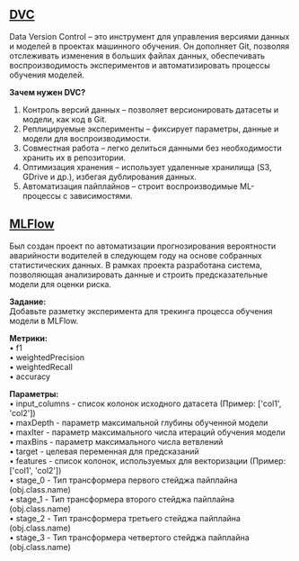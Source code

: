 ## [DVC](https://github.com/Playmen998/DE-karpov.corses/tree/main/Model%20Management/DVC)
Data Version Control – это инструмент для управления версиями данных и моделей в проектах машинного обучения. Он дополняет Git, позволяя отслеживать изменения в больших файлах данных, обеспечивать воспроизводимость экспериментов и автоматизировать процессы обучения моделей.

**Зачем нужен DVC?**
1. Контроль версий данных – позволяет версионировать датасеты и модели, как код в Git.
2. Реплицируемые эксперименты – фиксирует параметры, данные и модели для воспроизводимости.
3. Совместная работа – легко делиться данными без необходимости хранить их в репозитории.
4. Оптимизация хранения – использует удаленные хранилища (S3, GDrive и др.), избегая дублирования данных.
5. Автоматизация пайплайнов – строит воспроизводимые ML-процессы с зависимостями.



## [MLFlow](https://github.com/Playmen998/DE-karpov.corses/tree/main/Model%20Management/MLFlow)
Был создан проект по автоматизации прогнозирования вероятности аварийности водителей в следующем году на основе собранных статистических данных. В рамках проекта разработана система, позволяющая анализировать данные и строить предсказательные модели для оценки риска.  

**Задание:**  
Добавьте разметку эксперимента для трекинга процесса обучения модели в MLFlow.  

**Метрики:**  
•    f1  
•    weightedPrecision  
•    weightedRecall  
•    accuracy  

**Параметры:**  
•    input_columns - список колонок исходного датасета (Пример: ['col1', 'col2'])  
•    maxDepth - параметр максимальной глубины обученной модели  
•    maxIter - параметр максимального числа итераций обучения модели  
•    maxBins - параметр максимального числа ветвлений  
•    target - целевая переменная для предсказаний  
•    features - список колонок, используемых для векторизации (Пример: ['col1', 'col2'])  
•    stage_0 - Тип трансформера первого стейджа пайплайна (obj.class.name)  
•    stage_1 - Тип трансформера второго стейджа пайплайна (obj.class.name)  
•    stage_2 - Тип трансформера третьего стейджа пайплайна (obj.class.name)  
•    stage_3 - Тип трансформера четвертого стейджа пайплайна (obj.class.name)  
